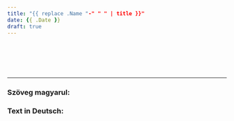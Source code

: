 ```yaml
---
title: "{{ replace .Name "-" " " | title }}"
date: {{ .Date }}
draft: true
---
```


<span class="hu"></span><br />
<span class="de"></span><br />
<span class="en"></span><br />
<br />



---

<h3 class="hu-big">Szöveg magyarul:</h3>



<h3 class="de-big">Text in Deutsch:</h3>

